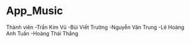 # App_Music
Thành viên
-Trần Kim Vũ
-Bùi Viết Trường
-Nguyễn Văn Trung
-Lê Hoàng Anh Tuấn
-Hoàng Thái Thắng
